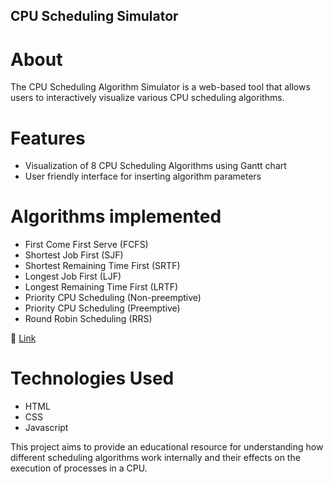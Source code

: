 ## CPU Scheduling Simulator 

# About
The CPU Scheduling Algorithm Simulator is a web-based tool that allows users to interactively visualize various CPU scheduling algorithms. 

# Features
- Visualization of 8 CPU Scheduling Algorithms using Gantt chart
- User friendly interface for inserting algorithm parameters

# Algorithms implemented
- First Come First Serve (FCFS)
- Shortest Job First (SJF)
- Shortest Remaining Time First (SRTF)
- Longest Job First (LJF)
- Longest Remaining Time First (LRTF)
- Priority CPU Scheduling (Non-preemptive)
- Priority CPU Scheduling (Preemptive)
- Round Robin Scheduling (RRS)

🔗 [Link](https://sanya14k.github.io/CPU-Scheduling-Simulator/)

# Technologies Used
- HTML
- CSS
- Javascript






This project aims to provide an educational resource for understanding how different scheduling algorithms work internally and their effects on the execution of processes in a CPU.
